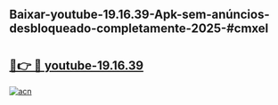 ## Baixar-youtube-19.16.39-Apk-sem-anúncios-desbloqueado-completamente-2025-#cmxel

# <h2><a href="https://ainizakaria.my?title=youtube-19.16.39&ref=20M">🔗👉 🔴 youtube-19.16.39</a></h2>

[![acn](https://github.com/user-attachments/assets/0f9c940e-d8b0-45ae-aac7-cd30a18b3e1c)](https://ainizakaria.my?title=youtube-19.16.39&ref=20M)

